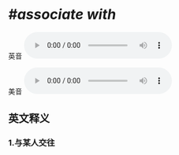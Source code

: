 # ***\#associate with*** 
英音
<audio src="./media/associate with1_AAC.aac" controls="controls"></audio>

美音
<audio src="./media/associate with2_AAC.aac" controls="controls"></audio>



  

英文释义
---
### 1.**与某人交往**  


